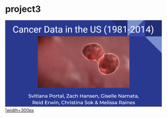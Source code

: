 # project3

[![Presentation Link](https://github.com/reiderwin/project3/blob/main/Resources/presentation_image_placeholder.png)|width=300px](https://docs.google.com/presentation/d/1T9VS1c6-boq4IQaspmSfhmNFfRlykG0CqFMgfjUC9Hg/edit?usp=sharing )
